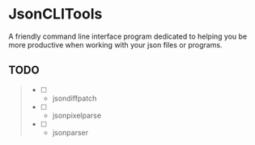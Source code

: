 # JsonCLITools
A friendly command line interface program dedicated to helping you be more productive when working with your json files or programs.


## TODO

> * [ ] - jsondiffpatch 
> * [ ] - jsonpixelparse
> * [ ] - jsonparser
